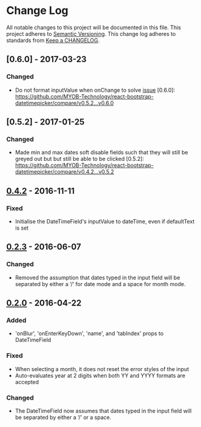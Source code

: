# Change Log
All notable changes to this project will be documented in this file.
This project adheres to [Semantic Versioning](http://semver.org/).
This change log adheres to standards from [Keep a CHANGELOG](http://keepachangelog.com).

## [0.6.0] - 2017-03-23
### Changed
* Do not format inputValue when onChange to solve [issue](https://github.com/MYOB-Technology/myob_widgets/issues/460)
[0.6.0]: https://github.com/MYOB-Technology/react-bootstrap-datetimepicker/compare/v0.5.2...v0.6.0

## [0.5.2] - 2017-01-25
### Changed
* Made min and max dates soft disable fields such that they will still be greyed out but but still be able to be clicked
[0.5.2]: https://github.com/MYOB-Technology/react-bootstrap-datetimepicker/compare/v0.4.2...v0.5.2

## [0.4.2] - 2016-11-11
### Fixed
* Initialise the DateTimeField's inputValue to dateTime, even if defaultText is set

[0.4.2]: https://github.com/MYOB-Technology/react-bootstrap-datetimepicker/compare/v0.4.0...v0.4.2

## [0.2.3] - 2016-06-07
### Changed
* Removed the assumption that dates typed in the input field will be separated by either a ‘/’ for date mode and a space for month mode.

[0.2.3]: https://github.com/MYOB-Technology/react-bootstrap-datetimepicker/compare/v0.2.2...v0.2.3

## [0.2.0] - 2016-04-22
### Added
* 'onBlur', 'onEnterKeyDown', 'name', and 'tabIndex' props to DateTimeField

### Fixed
* When selecting a month, it does not reset the error styles of the input
* Auto-evaluates year at 2 digits when both YY and YYYY formats are accepted

### Changed
* The DateTimeField now assumes that dates typed in the input field will be separated by either a ‘/’ or a space.

[0.2.0]: https://github.com/MYOB-Technology/react-bootstrap-datetimepicker/compare/v0.1.0...v0.2.0
